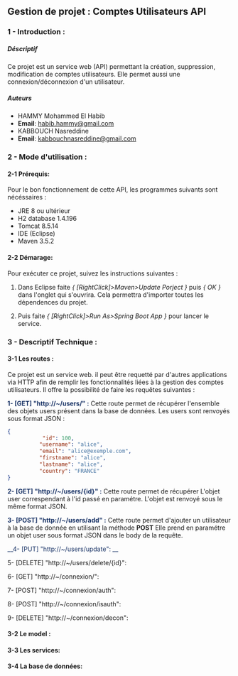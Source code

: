 ## Gestion de projet : Comptes Utilisateurs API
### 1 - Introduction : 
##### Déscriptif
Ce projet est un service web (API) permettant la création, suppression, modification de comptes utilisateurs. Elle permet aussi une connexion/déconnexion d'un utilisateur.

##### Auteurs

- HAMMY Mohammed El Habib
- **Email**: habib.hammy@gmail.com
- KABBOUCH Nasreddine
- **Email**: kabbouchnasreddine@gmail.com
### 2 - Mode d'utilisation :
#### 2-1 Prérequis:
Pour le bon fonctionnement de cette API, les programmes suivants sont nécéssaires :

  * JRE 8 ou ultérieur
  * H2 database 1.4.196
  * Tomcat 8.5.14
   * IDE (Eclipse)
   * Maven 3.5.2
    
#### 2-2 Démarage:
Pour exécuter ce projet, suivez les instructions suivantes :

1. Dans Eclipse faite *{ [RightClick]>Maven>Update Porject }* puis *{ OK }* dans l'onglet qui s'ouvrira. Cela permettra d'importer toutes les dépendences du projet.

2. Puis faite *{ [RightClick]>Run As>Spring Boot App }* pour lancer le service.
 
### 3 - Descriptif Technique :
#### 3-1 Les routes :
Ce projet est un service web. il peut être requetté par d'autres applications via HTTP afin de remplir les fonctionnalités liées à la gestion des comptes utilisateurs. Il offre la possibilité de faire les requêtes suivantes :
 
 <span style="color:#193366">__1- [GET] "http://~/users/" :__</span>
    Cette route permet de récupérer l'ensemble des objets users 
    présent dans la base de données.
    Les users sont renvoyés sous format JSON :
    
```json
{
           "id": 100,
          "username": "alice",
          "email": "alice@exemple.com",
          "firstname": "alice",
          "lastname": "alice",
          "country": "FRANCE"
}
```
   
   <span style="color:#193366">__2- [GET] "http://~/users/{id}" :__</span>
   Cette route permet de récupérer L'objet user correspendant à l'id passé en paramétre.
   L'objet est renvoyé sous le même format JSON.
    
   <span style="color:#193366">__3- [POST] "http://~/users/add" :__</span>
     Cette route permet d'ajouter un utilisateur à la base de donnée en utilisant la méthode **POST**
     Elle prend en paramétre un objet user sous format JSON dans le body de la requête.
     
    
   <span style="color:#193366">__4- [PUT] "http://~/users/update": __</span>
    
   5- [DELETE] "http://~/users/delete/{id}":
    
   6- [GET] "http://~/connexion/":
    
   7- [POST] "http://~/connexion/auth":
    
   8- [POST] "http://~/connexion/isauth":
    
   9- [DELETE] "http://~/connexion/decon":
    
#### 3-2 Le model :

#### 3-3 Les services:

#### 3-4 La base de données:
